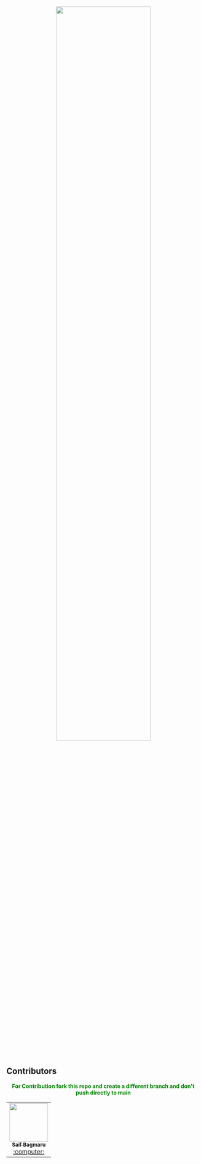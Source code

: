 <br/>
<p align="center">
    <a href="https://hacktoberfest.com/">
        <img src="https://user-images.githubusercontent.com/39916680/193060738-1facbd63-c6a3-4f84-9473-f9d7b2ee7f8c.png" width="70%">
    </a>
</p>


## Contributors

<!-- ALL-CONTRIBUTORS-LIST:START - Do not remove or modify this section -->
<!-- prettier-ignore-start -->
<!-- markdownlint-disable -->

<p align="center" style="font-weight: bold; color:green;"> For Contribution fork this repo and create a different branch and don't push directly to main </p>
<table>
<tr>
  
<td align="center"><a href="https://github.com/saifltr"><kbd><img src="https://avatars3.githubusercontent.com/saifltr?size=400" width="100px;" alt=""/></kbd><br /><sub><b>Saif Bagmaru</b></sub></a><br /><a href="https://linktr.ee/gantavyamalviya" title="Code"> :computer: </a> </td>

</table>

